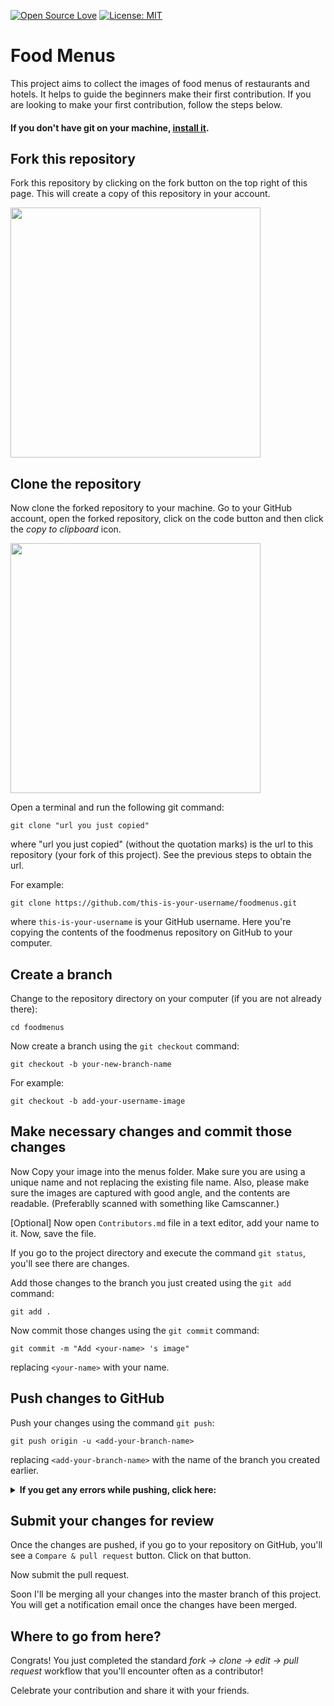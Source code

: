 [![Open Source Love](https://firstcontributions.github.io/open-source-badges/badges/open-source-v1/open-source.svg)](https://opensource.com/resources/what-open-source)
[![License: MIT](https://img.shields.io/badge/License-MIT-green.svg)](https://opensource.org/licenses/MIT)

#

# Food Menus

This project aims to collect the images of food menus of restaurants and hotels. It helps to guide the  beginners make their first contribution. If you are looking to make your first contribution, follow the steps below.

#### If you don't have git on your machine, [install it](https://help.github.com/articles/set-up-git/).


## Fork this repository

Fork this repository by clicking on the fork button on the top right of this page.
This will create a copy of this repository in your account.

<img src="https://raw.githubusercontent.com/foodmenus/foodmenus/main/materials/fork.JPG" width="400">

## Clone the repository

Now clone the forked repository to your machine. Go to your GitHub account, open the forked repository, click on the code button and then click the _copy to clipboard_ icon.

<img src="https://raw.githubusercontent.com/foodmenus/foodmenus/main/materials/clone.JPG" width="400">

Open a terminal and run the following git command:

```
git clone "url you just copied"
```

where "url you just copied" (without the quotation marks) is the url to this repository (your fork of this project). See the previous steps to obtain the url.

For example:

```
git clone https://github.com/this-is-your-username/foodmenus.git
```

where `this-is-your-username` is your GitHub username. Here you're copying the contents of the foodmenus repository on GitHub to your computer.

## Create a branch

Change to the repository directory on your computer (if you are not already there):

```
cd foodmenus
```

Now create a branch using the `git checkout` command:

```
git checkout -b your-new-branch-name
```

For example:

```
git checkout -b add-your-username-image
```

## Make necessary changes and commit those changes

Now Copy your image into the menus folder. Make sure you are using a unique name and not replacing the existing file name. Also, please make sure the images are captured with good angle, and the contents are readable. (Preferablly scanned with something like Camscanner.)

[Optional] Now open `Contributors.md` file in a text editor, add your name to it. Now, save the file.

If you go to the project directory and execute the command `git status`, you'll see there are changes.

Add those changes to the branch you just created using the `git add` command:

```
git add .
```

Now commit those changes using the `git commit` command:

```
git commit -m "Add <your-name> 's image"
```

replacing `<your-name>` with your name.

## Push changes to GitHub

Push your changes using the command `git push`:

```
git push origin -u <add-your-branch-name>
```

replacing `<add-your-branch-name>` with the name of the branch you created earlier.

<details>
<summary> <strong>If you get any errors while pushing, click here:</strong> </summary>

- ### Authentication Error
     <pre>remote: Support for password authentication was removed on August 13, 2021. Please use a personal access token instead.
  remote: Please see https://github.blog/2020-12-15-token-authentication-requirements-for-git-operations/ for more information.
  fatal: Authentication failed for 'https://github.com/<your-username>/first-contributions.git/'</pre>
  Go to [GitHub's tutorial](https://docs.github.com/en/authentication/connecting-to-github-with-ssh/adding-a-new-ssh-key-to-your-github-account) on generating and configuring an SSH key to your account.

</details>

## Submit your changes for review

Once the changes are pushed, if you go to your repository on GitHub, you'll see a `Compare & pull request` button. Click on that button.



Now submit the pull request.



Soon I'll be merging all your changes into the master branch of this project. You will get a notification email once the changes have been merged.

## Where to go from here?

Congrats! You just completed the standard _fork -> clone -> edit -> pull request_ workflow that you'll encounter often as a contributor!

Celebrate your contribution and share it with your friends.